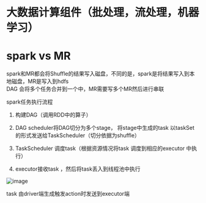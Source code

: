 <!--
 * @Author: wjn
 * @Date: 2020-01-31 10:00:10
 * @LastEditors: wjn
 * @LastEditTime: 2020-02-23 11:41:18
 -->

# 大数据计算组件（批处理，流处理，机器学习）

# spark vs MR
spark和MR都会将Shuffle的结果写入磁盘，不同的是，spark是将结果写入到本地磁盘，MR是写入到hdfs  
DAG 会将多个任务合并到一个中，MR需要写多个MR然后进行串联

spark任务执行流程


1. 构建DAG（调用RDD中的算子）

2. DAG scheduler将DAG切分为多个stage， 将stage中生成的task 以taskSet的形式发送给TaskScheduler（切分依据为shuffle）

3. TaskScheduler 调度task（根据资源情况将task 调度到相应的executor 中执行）

4. executor接收task ，然后将task丢入到线程池中执行

![image](https://github.com/wjn0918/Study/blob/master/%E5%A4%A7%E6%95%B0%E6%8D%AE/images/apache/spark/spark%E4%BB%BB%E5%8A%A1%E6%89%A7%E8%A1%8C%E8%BF%87%E7%A8%8B%E7%AE%80%E4%BB%8B.png)

task 由driver端生成触发action时发送到executor端



